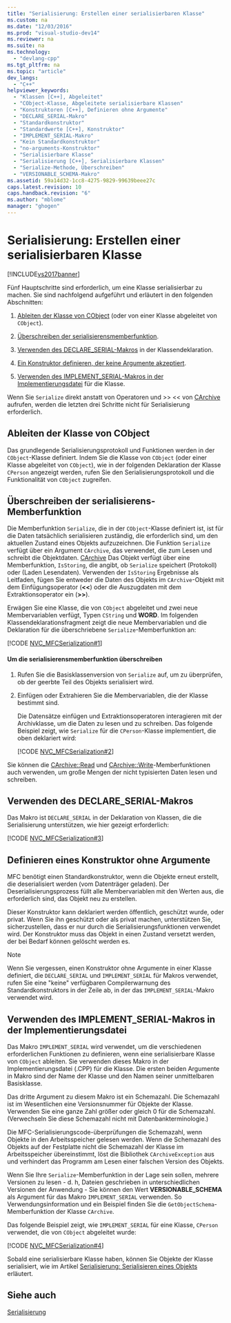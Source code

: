 ```yaml
---
title: "Serialisierung: Erstellen einer serialisierbaren Klasse"
ms.custom: na
ms.date: "12/03/2016"
ms.prod: "visual-studio-dev14"
ms.reviewer: na
ms.suite: na
ms.technology: 
  - "devlang-cpp"
ms.tgt_pltfrm: na
ms.topic: "article"
dev_langs: 
  - "C++"
helpviewer_keywords: 
  - "Klassen [C++], Abgeleitet"
  - "CObject-Klasse, Abgeleitete serialisierbare Klassen"
  - "Konstruktoren [C++], Definieren ohne Argumente"
  - "DECLARE_SERIAL-Makro"
  - "Standardkonstruktor"
  - "Standardwerte [C++], Konstruktor"
  - "IMPLEMENT_SERIAL-Makro"
  - "Kein Standardkonstruktor"
  - "no-arguments-Konstruktor"
  - "Serialisierbare Klasse"
  - "Serialisierung [C++], Serialisierbare Klassen"
  - "Serialize-Methode, Überschreiben"
  - "VERSIONABLE_SCHEMA-Makro"
ms.assetid: 59a14d32-1cc8-4275-9829-99639beee27c
caps.latest.revision: 10
caps.handback.revision: "6"
ms.author: "mblome"
manager: "ghogen"
---
```

# Serialisierung: Erstellen einer serialisierbaren Klasse
[!INCLUDE[vs2017banner](../assembler/inline/includes/vs2017banner.md)]

Fünf Hauptschritte sind erforderlich, um eine Klasse serialisierbar zu machen.  Sie sind nachfolgend aufgeführt und erläutert in den folgenden Abschnitten:  
  
1.  [Ableiten der Klasse von CObject](#_core_deriving_your_class_from_cobject) \(oder von einer Klasse abgeleitet von `CObject`\).  
  
2.  [Überschreiben der serialisierensmemberfunktion](#_core_overriding_the_serialize_member_function).  
  
3.  [Verwenden des DECLARE\_SERIAL\-Makros](#_core_using_the_declare_serial_macro) in der Klassendeklaration.  
  
4.  [Ein Konstruktor definieren, der keine Argumente akzeptiert](#_core_defining_a_constructor_with_no_arguments).  
  
5.  [Verwenden des IMPLEMENT\_SERIAL\-Makros in der Implementierungsdatei](#_core_using_the_implement_serial_macro_in_the_implementation_file) für die Klasse.  
  
 Wenn Sie `Serialize` direkt anstatt von Operatoren und \>\> \<\< von [CArchive](../mfc/reference/carchive-class.md) aufrufen, werden die letzten drei Schritte nicht für Serialisierung erforderlich.  
  
##  <a name="_core_deriving_your_class_from_cobject"></a> Ableiten der Klasse von CObject  
 Das grundlegende Serialisierungsprotokoll und Funktionen werden in der `CObject`\-Klasse definiert.  Indem Sie die Klasse von `CObject` \(oder einer Klasse abgeleitet von `CObject`\), wie in der folgenden Deklaration der Klasse `CPerson` angezeigt werden, rufen Sie den Serialisierungsprotokoll und die Funktionalität von `CObject` zugreifen.  
  
##  <a name="_core_overriding_the_serialize_member_function"></a> Überschreiben der serialisierens\-Memberfunktion  
 Die Memberfunktion `Serialize`, die in der `CObject`\-Klasse definiert ist, ist für die Daten tatsächlich serialisieren zuständig, die erforderlich sind, um den aktuellen Zustand eines Objekts aufzuzeichnen.  Die Funktion `Serialize` verfügt über ein Argument `CArchive`, das verwendet, die zum Lesen und schreibt die Objektdaten.  [CArchive](../mfc/reference/carchive-class.md) Das Objekt verfügt über eine Memberfunktion, `IsStoring`, die angibt, ob `Serialize` speichert \(Protokoll\) oder \(Laden Lesendaten\).  Verwenden der `IsStoring` Ergebnisse als Leitfaden, fügen Sie entweder die Daten des Objekts im `CArchive`\-Objekt mit dem Einfügungsoperator \(**\<\<**\) oder die Auszugdaten mit dem Extraktionsoperator ein \(**\>\>**\).  
  
 Erwägen Sie eine Klasse, die von `CObject` abgeleitet und zwei neue Membervariablen verfügt, Typen `CString` und **WORD**.  Im folgenden Klassendeklarationsfragment zeigt die neue Membervariablen und die Deklaration für die überschriebene `Serialize`\-Memberfunktion an:  
  
 [!CODE [NVC_MFCSerialization#1](../CodeSnippet/VS_Snippets_Cpp/NVC_MFCSerialization#1)]  
  
#### Um die serialisierensmemberfunktion überschreiben  
  
1.  Rufen Sie die Basisklassenversion von `Serialize` auf, um zu überprüfen, ob der geerbte Teil des Objekts serialisiert wird.  
  
2.  Einfügen oder Extrahieren Sie die Membervariablen, die der Klasse bestimmt sind.  
  
     Die Datensätze einfügen und Extraktionsoperatoren interagieren mit der Archivklasse, um die Daten zu lesen und zu schreiben.  Das folgende Beispiel zeigt, wie `Serialize` für die `CPerson`\-Klasse implementiert, die oben deklariert wird:  
  
     [!CODE [NVC_MFCSerialization#2](../CodeSnippet/VS_Snippets_Cpp/NVC_MFCSerialization#2)]  
  
 Sie können die [CArchive::Read](../Topic/CArchive::Read.md) und [CArchive::Write](../Topic/CArchive::Write.md)\-Memberfunktionen auch verwenden, um große Mengen der nicht typisierten Daten lesen und schreiben.  
  
##  <a name="_core_using_the_declare_serial_macro"></a> Verwenden des DECLARE\_SERIAL\-Makros  
 Das Makro ist `DECLARE_SERIAL` in der Deklaration von Klassen, die die Serialisierung unterstützen, wie hier gezeigt erforderlich:  
  
 [!CODE [NVC_MFCSerialization#3](../CodeSnippet/VS_Snippets_Cpp/NVC_MFCSerialization#3)]  
  
##  <a name="_core_defining_a_constructor_with_no_arguments"></a> Definieren eines Konstruktor ohne Argumente  
 MFC benötigt einen Standardkonstruktor, wenn die Objekte erneut erstellt, die deserialisiert werden \(vom Datenträger geladen\).  Der Deserialisierungsprozess füllt alle Membervariablen mit den Werten aus, die erforderlich sind, das Objekt neu zu erstellen.  
  
 Dieser Konstruktor kann deklariert werden öffentlich, geschützt wurde, oder privat.  Wenn Sie ihn geschützt oder als privat machen, unterstützen Sie, sicherzustellen, dass er nur durch die Serialisierungsfunktionen verwendet wird.  Der Konstruktor muss das Objekt in einen Zustand versetzt werden, der bei Bedarf können gelöscht werden es.  
  
> [!NOTE]
>  Wenn Sie vergessen, einen Konstruktor ohne Argumente in einer Klasse definiert, die `DECLARE_SERIAL` und `IMPLEMENT_SERIAL` für Makros verwendet, rufen Sie eine "keine" verfügbaren Compilerwarnung des Standardkonstruktors in der Zeile ab, in der das `IMPLEMENT_SERIAL`\-Makro verwendet wird.  
  
##  <a name="_core_using_the_implement_serial_macro_in_the_implementation_file"></a> Verwenden des IMPLEMENT\_SERIAL\-Makros in der Implementierungsdatei  
 Das Makro `IMPLEMENT_SERIAL` wird verwendet, um die verschiedenen erforderlichen Funktionen zu definieren, wenn eine serialisierbare Klasse von `CObject` ableiten.  Sie verwenden dieses Makro in der Implementierungsdatei \(.CPP\) für die Klasse.  Die ersten beiden Argumente in Makro sind der Name der Klasse und den Namen seiner unmittelbaren Basisklasse.  
  
 Das dritte Argument zu diesem Makro ist ein Schemazahl.  Die Schemazahl ist im Wesentlichen eine Versionsnummer für Objekte der Klasse.  Verwenden Sie eine ganze Zahl größer oder gleich 0 für die Schemazahl. \(Verwechseln Sie diese Schemazahl nicht mit Datenbankterminologie.\)  
  
 Die MFC\-Serialisierungscode\-überprüfungen die Schemazahl, wenn Objekte in den Arbeitsspeicher gelesen werden.  Wenn die Schemazahl des Objekts auf der Festplatte nicht die Schemazahl der Klasse im Arbeitsspeicher übereinstimmt, löst die Bibliothek `CArchiveException` aus und verhindert das Programm am Lesen einer falschen Version des Objekts.  
  
 Wenn Sie Ihre `Serialize`\-Memberfunktion in der Lage sein sollen, mehrere Versionen zu lesen \- d. h, Dateien geschrieben in unterschiedlichen Versionen der Anwendung \- Sie können den Wert **VERSIONABLE\_SCHEMA** als Argument für das Makro `IMPLEMENT_SERIAL` verwenden.  So Verwendungsinformation und ein Beispiel finden Sie die `GetObjectSchema`\-Memberfunktion der Klasse `CArchive`.  
  
 Das folgende Beispiel zeigt, wie `IMPLEMENT_SERIAL` für eine Klasse, `CPerson` verwendet, die von `CObject` abgeleitet wurde:  
  
 [!CODE [NVC_MFCSerialization#4](../CodeSnippet/VS_Snippets_Cpp/NVC_MFCSerialization#4)]  
  
 Sobald eine serialisierbare Klasse haben, können Sie Objekte der Klasse serialisiert, wie im Artikel [Serialisierung: Serialisieren eines Objekts](../mfc/serialization-serializing-an-object.md) erläutert.  
  
## Siehe auch  
 [Serialisierung](../mfc/serialization-in-mfc.md)